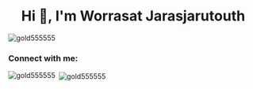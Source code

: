 <h1 align="center">Hi 👋, I'm Worrasat Jarasjarutouth</h1>

<p align="left"> <img src="https://komarev.com/ghpvc/?username=gold555555&label=Profile%20views&color=0e75b6&style=flat" alt="gold555555" /> </p>

<h3 align="left">Connect with me:</h3>
<p align="left">
</p>

<p><img align="left" src="https://github-readme-stats.vercel.app/api/top-langs?username=gold555555&show_icons=true&locale=en&layout=compact" alt="gold555555" /></p>

<p>&nbsp;<img align="center" src="https://github-readme-stats.vercel.app/api?username=gold555555&show_icons=true&locale=en" alt="gold555555" /></p>

